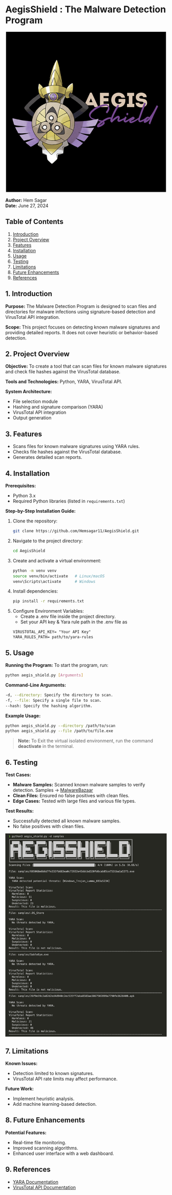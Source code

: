 # AegisShield : The Malware Detection Program
<!--![Logo](./Assets/AegisShield-Logo.png)-->
<p align="center">
  <img src="./Assets/AegisShield-Logo.png" alt="AegisShield Logo">
</p>


**Author:** Hem Sagar \
**Date:** June 27, 2024

## Table of Contents
1. [Introduction](#1-introduction)
2. [Project Overview](#2-project-overview)
3. [Features](#3-features)
4. [Installation](#4-installation)
5. [Usage](#5-usage)
6. [Testing](#6-testing)
7. [Limitations](#7-limitations)
8. [Future Enhancements](#8-future-enhancements)
9. [References](#9-references)

## 1. Introduction

**Purpose:** The Malware Detection Program is designed to scan files and directories for malware infections using signature-based detection and VirusTotal API integration.

**Scope:** This project focuses on detecting known malware signatures and providing detailed reports. It does not cover heuristic or behavior-based detection.

## 2. Project Overview

**Objective:** To create a tool that can scan files for known malware signatures and check file hashes against the VirusTotal database.

**Tools and Technologies:** Python, YARA, VirusTotal API.

**System Architecture:**
- File selection module
- Hashing and signature comparison (YARA)
- VirusTotal API integration
- Output generation

## 3. Features

- Scans files for known malware signatures using YARA rules.
- Checks file hashes against the VirusTotal database.
- Generates detailed scan reports.

## 4. Installation

**Prerequisites:**
- Python 3.x
- Required Python libraries (listed in `requirements.txt`)

**Step-by-Step Installation Guide:**
1. Clone the repository:
   ```bash
   git clone https://github.com/Hemsagar11/AegisShield.git
2. Navigate to the project directory:
    ```bash
    cd AegisShield
3. Create and activate a virtual environment:
    ```bash
    python -m venv venv
    source venv/bin/activate   # Linux/macOS
    venv\Scripts\activate      # Windows
4. Install dependencies:
    ```bash
    pip install -r requirements.txt
5. Configure Environment Variables:
    - Create a .env file inside the project directory.
    - Set your API key & Yara rule path in the .env file as
    ```
    VIRUSTOTAL_API_KEY= "Your API Key"
    YARA_RULES_PATH= path/to/yara-rules
    ```

## 5. Usage

**Running the Program:**
To start the program, run:
```bash
python aegis_shield.py [Arguments]
```
**Command-Line Arguments:**
```bash
-d, --directory: Specify the directory to scan.
-f, --file: Specify a single file to scan.
--hash: Specify the hashing algorithm.
```
**Example Usage:**
```bash
python aegis_shield.py --directory /path/to/scan
python aegis_shield.py --file /path/to/file.exe
```
> **Note:**
> To Exit the virtual isolated environment, run the command **deactivate** in the terminal.


## 6. Testing

**Test Cases:**
- **Malware Samples:** Scanned known malware samples to verify detection. Samples -> [MalwareBazaar](https://bazaar.abuse.ch)
- **Clean Files:** Ensured no false positives with clean files. 
- **Edge Cases:** Tested with large files and various file types.

**Test Results:**
- Successfully detected all known malware samples.
- No false positives with clean files.<br>

![Results](./Assets/Test-results.png)

## 7. Limitations

**Known Issues:**
- Detection limited to known signatures.
- VirusTotal API rate limits may affect performance.

**Future Work:**
- Implement heuristic analysis.
- Add machine learning-based detection.

## 8. Future Enhancements

**Potential Features:**
- Real-time file monitoring.
- Improved scanning algorithms.
- Enhanced user interface with a web dashboard.

## 9. References

- [YARA Documentation](https://yara.readthedocs.io/)
- [VirusTotal API Documentation](https://developers.virustotal.com/reference/overview)
